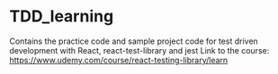 # TDD_learning

Contains the practice code and sample project code for test driven development with React, react-test-library and jest
Link to the course: https://www.udemy.com/course/react-testing-library/learn
